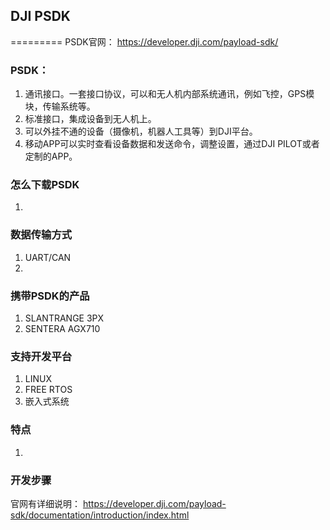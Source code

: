 ## DJI PSDK

=========
 PSDK官网： https://developer.dji.com/payload-sdk/

### PSDK：
>
1. 通讯接口。一套接口协议，可以和无人机内部系统通讯，例如飞控，GPS模块，传输系统等。
2. 标准接口，集成设备到无人机上。
3. 可以外挂不通的设备（摄像机，机器人工具等）到DJI平台。
4. 移动APP可以实时查看设备数据和发送命令，调整设置，通过DJI PILOT或者定制的APP。

### 怎么下载PSDK
>
1. 


### 数据传输方式
>
1. UART/CAN
2. 

### 携带PSDK的产品
>
1. SLANTRANGE 3PX
2. SENTERA AGX710

### 支持开发平台
>
1. LINUX
2. FREE RTOS
3. 嵌入式系统

### 特点
>
1. 


### 开发步骤
>
官网有详细说明：
https://developer.dji.com/payload-sdk/documentation/introduction/index.html
















